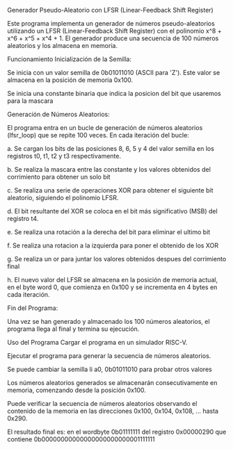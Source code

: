 Generador Pseudo-Aleatorio con LFSR (Linear-Feedback Shift Register)

Este programa implementa un generador de números pseudo-aleatorios utilizando un LFSR (Linear-Feedback Shift Register) con el polinomio x^8 + x^6 + x^5 + x^4 + 1. El generador produce una secuencia de 100 números aleatorios y los almacena en memoria.

Funcionamiento
Inicialización de la Semilla:

Se inicia con un valor semilla de 0b01011010 (ASCII para 'Z'). Este valor se almacena en la posición de memoria 0x100.

Se inicia una constante binaria que indica la posicion del bit que usaremos para la mascara

Generación de Números Aleatorios:

El programa entra en un bucle de generación de números aleatorios (lfsr_loop) que se repite 100 veces. En cada iteración del bucle:

a. Se cargan los bits de las posiciones 8, 6, 5 y 4 del valor semilla en los registros t0, t1, t2 y t3 respectivamente.

b. Se realiza la mascara entre las constante y los valores obtenidos del corrimiento para
obtener un solo bit

c. Se realiza una serie de operaciones XOR para obtener el siguiente bit aleatorio, siguiendo el polinomio LFSR.

d. El bit resultante del XOR se coloca en el bit más significativo (MSB) del registro t4.

e. Se realiza una rotación a la derecha del bit para eliminar el ultimo bit

f. Se realiza una rotacion a la izquierda para poner el obtenido de los XOR

g. Se realiza un or para juntar los valores obtenidos despues del corrimiento final

h. El nuevo valor del LFSR se almacena en la posición de memoria actual, en el byte word 0, que comienza en 0x100 y se incrementa en 4 bytes en cada iteración.

Fin del Programa:

Una vez se han generado y almacenado los 100 números aleatorios, el programa llega al final y termina su ejecución.

Uso del Programa
Cargar el programa en un simulador RISC-V.

Ejecutar el programa para generar la secuencia de números aleatorios.

Se puede cambiar la semilla li a0, 0b01011010  para probar otros valores

Los números aleatorios generados se almacenarán consecutivamente en memoria, comenzando desde la posición 0x100.

Puede verificar la secuencia de números aleatorios observando el contenido de la memoria en las direcciones 0x100, 0x104, 0x108, ... hasta 0x290.

El resultado final es: en el wordbyte 0b01111111 del registro 0x00000290 que contiene 0b00000000000000000000000001111111